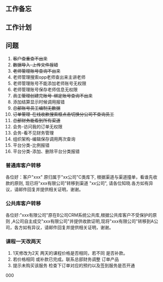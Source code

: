 ## 工作备忘

## 工作计划

## 问题
1. ~~客户查重查不出来~~
2. ~~数据导入-上传文件报错~~
3. ~~老师管理账号查询不出来~~
4. 老师管理搜索opp老师查出来主讲老师
5. 老师管理账号不能添加老师账号无权限
5. 老师管理账号保存老师信息无权限
6. ~~员工管理创建完账号-绑定账号查询不出来~~
7. 添加结算显示时候调用报错
8. ~~总部账号员工编制无数据~~
9. ~~订单管理-在线收款搜索框点击切换分公司不查询员工~~
10. ~~总部财务能看到所有渠道~~
11. 会务-访问我的订单无权限
12. 会务-看不见财务管理
13. 组织架构-编辑保存调用两次查询
14. 平台分类-比例报错
15. 平台分类-添加、删除平台分类报错


### 普通库客户转移
各位好：客户"xxx" 原归属于"xx公司"C类库下, 根据渠道与渠道撞单，看谁先收款的原则, 现已将"xxx有限公司"转移到渠道
"xx公司", 请各位知晓.各方如有异议，请邮件回复并提供相关证明，谢谢。

### 公共库客户转移
各位好:"xxx有限公司"原在B公司CRM系统公共库,根据公共库客户不受保护的原则 ,A公司自主成交"xxx有限公司"并提供收款证明,现将"xxx有限公司"转移到A公司，各方如有异议，请邮件回复并提供相关证明，谢谢。

### 课程一天改两天
1. 1天修改为2天  两天的课程价格是否相同，若不同 是否补款。
2. 若价格相同 或补款已完成。联系总部财务调整 订单产品
3. 提示未购买该服务 检查下订单对应的预约以及签到服务是否开通

000





